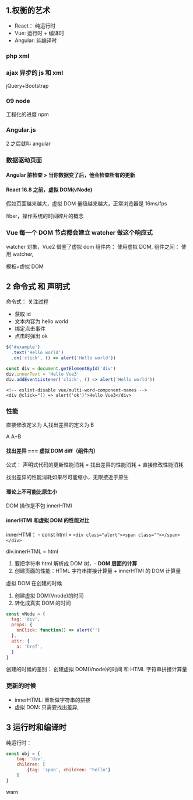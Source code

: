 ## 1.权衡的艺术

- React： 纯运行时
- Vue: 运行时 + 编译时
- Angular: 纯编译时

### php xml

### ajax 异步的 js 和 xml

jQuery+Bootstrap

### 09 node

工程化的进度 npm

### Angular.js

2 之后就叫 angular

### 数据驱动页面

#### Angular 脏检查 > 当你数据变了后，他会检查所有的更新

#### React 16.8 之前，虚拟 DOM(vNode)

假如页面越来越大，虚拟 DOM 量级越来越大，正常浏览器是 16ms/fps

fiber，操作系统的时间碎片的概念

### Vue 每一个 DOM 节点都会建立 watcher 做这个响应式

watcher 对象，Vue2 借鉴了虚拟 dom
组件内： 使用虚拟 DOM,
组件之间： 使用 watcher,

模板+虚拟 DOM

## 2 命令式 和 声明式

命令式： 关注过程

- 获取 id
- 文本内容为 hello world
- 绑定点击事件
- 点击时弹出 ok

```js
$('#example')
  .text('Hello world')
  .on('click', () => alert('Hello world'))

const div = document.getElementById('div')
div.innerText = 'Hello Vue3'
div.addEventListener('click', () => alert('Hello world'))
```

```Vue
<!-- eslint-disable vue/multi-word-component-names -->
<div @click="() => alert('ok')">Hello Vue3</div>
```

### 性能

直接修改定义为 A,找出差异的定义为 B

A
A+B

#### 找出差异 === 虚拟 DOM diff（组件内）

公式： 声明式代码的更新性能消耗 = 找出差异的性能消耗 + 直接修改性能消耗

找出差异的性能消耗如果尽可能缩小，无限接近于原生

#### 理论上不可能比原生小

DOM 操作是不包 innerHTMl

#### innerHTMl 和虚拟 DOM 的性能对比

innerHTMl：
      - const html = `<div class="alert"><span class=""></span></div>`

div.innerHTML = html

1. 要把字符串 html 解析成 DOM 树，-  **DOM 层面的计算**
2. 创建页面的性能：HTML 字符串拼接计算量 + innerHTMl 的 DOM 计算量

虚拟 DOM 在创建的时候

1. 创建虚拟 DOM(Vnode)的时间
2. 转化成真实 DOM 的时间

```js
const vNode = {
  tag: 'div',
  props: {
    onClick: function() => alert('')
  },
  attr: {
    a: 'href',
  }
}
```

创建的时候的差别：
创建虚拟 DOM(Vnode)的时间 和 HTML 字符串拼接计算量

### 更新的时候

- innerHTML: 重新做字符串的拼接
- 虚拟 DOM: 只需要找出差异,


## 3 运行时和编译时

纯运行时：

```js
const obj = {
	tag: 'div',
    children: [
        {tag: 'span', children: 'hello'}
    ]
}
```

warn

